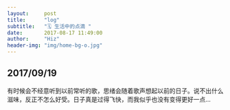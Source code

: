 ```yaml
---
layout:     post
title:      "log"
subtitle:   "🗓 生活中的点滴 "
date:       2017-08-17 11:49:00
author:     "Hiz"
header-img: "img/home-bg-o.jpg"
---
```



## 2017/09/19 

有时候会不经意听到以前常听的歌，思绪会随着歌声想起以前的日子。说不出什么滋味，反正不怎么好受。日子真是过得飞快，而我似乎也没有变得更好一点...